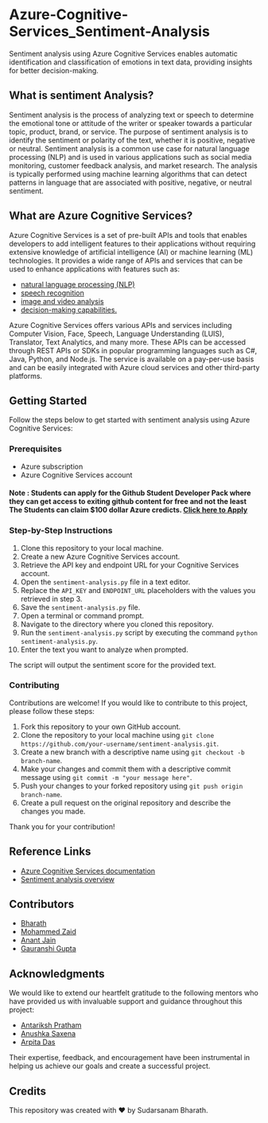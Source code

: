 # Azure-Cognitive-Services_Sentiment-Analysis
Sentiment analysis using Azure Cognitive Services enables automatic identification and classification of emotions in text data, providing insights for better decision-making.

## What is sentiment Analysis?
Sentiment analysis is the process of analyzing text or speech to determine the emotional tone or attitude of the writer or speaker towards a particular topic, product, brand, or service. The purpose of sentiment analysis is to identify the sentiment or polarity of the text, whether it is positive, negative or neutral. Sentiment analysis is a common use case for natural language processing (NLP) and is used in various applications such as social media monitoring, customer feedback analysis, and market research. The analysis is typically performed using machine learning algorithms that can detect patterns in language that are associated with positive, negative, or neutral sentiment.

## What are Azure Cognitive Services?
Azure Cognitive Services is a set of pre-built APIs and tools that enables developers to add intelligent features to their applications without requiring extensive knowledge of artificial intelligence (AI) or machine learning (ML) technologies. It provides a wide range of APIs and services that can be used to enhance applications with features such as:
- [natural language processing (NLP)](https://www.deeplearning.ai/resources/natural-language-processing/)
- [speech recognition](https://www.ibm.com/in-en/topics/speech-recognition)
- [image and video analysis](https://en.wikipedia.org/wiki/Image_analysis#:~:text=Image%20analysis%20or%20imagery%20analysis,a%20person%20from%20their%20face.)
- [decision-making capabilities.](https://cra.org/ccc/wp-content/uploads/sites/2/2020/02/AAAS-Sampath.pdf)

Azure Cognitive Services offers various APIs and services including Computer Vision, Face, Speech, Language Understanding (LUIS), Translator, Text Analytics, and many more. These APIs can be accessed through REST APIs or SDKs in popular programming languages such as C#, Java, Python, and Node.js. The service is available on a pay-per-use basis and can be easily integrated with Azure cloud services and other third-party platforms.

## Getting Started
Follow the steps below to get started with sentiment analysis using Azure Cognitive Services:

### Prerequisites
- Azure subscription
- Azure Cognitive Services account
#### Note : Students can apply for the Github Student Developer Pack where they can get access to exiting github content for free and not the least The Students can claim $100 dollar Azure credicts. [Click here to Apply](https://education.github.com/pack)

### Step-by-Step Instructions
1. Clone this repository to your local machine.
2. Create a new Azure Cognitive Services account.
3. Retrieve the API key and endpoint URL for your Cognitive Services account.
4. Open the `sentiment-analysis.py` file in a text editor.
5. Replace the `API_KEY` and `ENDPOINT_URL` placeholders with the values you retrieved in step 3.
6. Save the `sentiment-analysis.py` file.
7. Open a terminal or command prompt.
8. Navigate to the directory where you cloned this repository.
9. Run the `sentiment-analysis.py` script by executing the command `python sentiment-analysis.py`.
10. Enter the text you want to analyze when prompted.

The script will output the sentiment score for the provided text.

### Contributing
Contributions are welcome! If you would like to contribute to this project, please follow these steps:

1. Fork this repository to your own GitHub account.
2. Clone the repository to your local machine using `git clone https://github.com/your-username/sentiment-analysis.git`.
3. Create a new branch with a descriptive name using `git checkout -b branch-name`.
4. Make your changes and commit them with a descriptive commit message using `git commit -m "your message here"`.
5. Push your changes to your forked repository using `git push origin branch-name`.
6. Create a pull request on the original repository and describe the changes you made.

Thank you for your contribution!

## Reference Links
- [Azure Cognitive Services documentation](https://docs.microsoft.com/en-us/azure/cognitive-services/)
- [Sentiment analysis overview](https://learn.microsoft.com/en-us/azure/cognitive-services/language-service/sentiment-opinion-mining/overview) 

## Contributors
- [Bharath](https://github.com/Bharath-tars)
- [Mohammed Zaid](https://www.linkedin.com/in/mohammad-khan-461058231/)
- [Anant Jain](hehe)
- [Gauranshi Gupta](https://github.com/ggauranshi-03)

## Acknowledgments
We would like to extend our heartfelt gratitude to the following mentors who have provided us with invaluable support and guidance throughout this project:

- [Antariksh Pratham](https://github.com/APratham)
- [Anushka Saxena](https://github.com/SaxenaAnushka102)
- [Arpita Das](https://github.com/Arpiiitaaa)

Their expertise, feedback, and encouragement have been instrumental in helping us achieve our goals and create a successful project.


## Credits
This repository was created with ❤️ by Sudarsanam Bharath.
